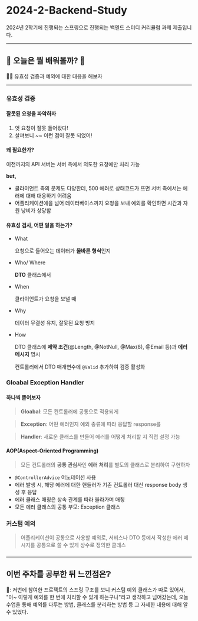 # 2024-2-Backend-Study

2024년 2학기에 진행되는 스프링으로 진행되는 백엔드 스터디 커리큘럼 과제 제출입니다.

---

## 🎈 오늘은 뭘 배워볼까? 🎈

👩‍🏫 유효성 검증과 예외에 대한 대응을 해보자

---

### 유효성 검증

#### 잘못된 요청을 파악하자

1. 엇 요청이 잘못 들어왔다!
2. 살펴보니 ~~ 이런 점이 잘못 되었어!

#### 왜 필요한가?

이전까지의 API 서버는 서버 측에서 의도한 요청에만 처리 가능

**but,**

- 클라이언트 측의 문제도 다양한데, 500 에러로 상태코드가 뜨면 서버 측에서는 에러에 대해 대응하기 어려움
- 어플리케이션에을 넘어 데이터베이스까지 요청을 보내 예외를 확인하면 시간과 자원 낭비가 상당함

#### 유효성 검사, 어떤 일을 하는가?

- What

  요청으로 들어오는 데이터가 **올바른 형식**인지

- Who/ Where

  **DTO** 클래스에서

- When

  클라이언트가 요청을 보낼 때

- Why

  데이터 무결성 유지, 잘못된 요청 방지

- How

  DTO 클래스에 **제약 조건**(@Length, @NotNull, @Max(8), @Email 등)과 **에러 메시지** 명시

  컨트롤러에서 DTO 매개변수에 `@Valid` 추가하여 검증 활성화

### Gloabal Exception Handler

#### 하나씩 뜯어보자

> **Gloabal**: 모든 컨트롤러에 공통으로 적용되게

> **Exception**: 어떤 에러인지 예외 종류에 따라 응답할 response를

> **Handler**: 새로운 클래스를 만들어 에러를 어떻게 처리할 지 직접 설정 가능

#### AOP(Aspect-Oriented Programming)

> 모든 컨트롤러의 **공통 관심사**인 **에러 처리**를 별도의 클래스로 분리하여 구현하자

- `@ControllerAdvice` 어노테이션 사용
- 에러 발생 시, 해당 에러에 대한 핸들러가 기존 컨트롤러 대신 response body 생성 후 응답
- 에러 클래스 매칭은 상속 관계를 따라 올라가며 매칭
- 모든 에러 클래스의 공통 부모: Exception 클래스

### 커스텀 예외

> 어플리케이션이 공통으로 사용할 예외로, 서비스나 DTO 등에서 작성한 에러 메시지를 공통으로 쓸 수 있게 상수로 정의한 클래스

###

---

## 이번 주차를 공부한 뒤 느낀점은❔

🧸: 저번에 참여한 프로젝트의 스프링 구조를 보니 커스텀 예외 클래스가 따로 있어서, "아~ 이렇게 예외를 한 번에 처리할 수 있게 하는구나"라고 생각하고 넘어갔는데, 오늘 수업을 통해 예외를 다루는 방법, 클래스를 분리하는 방법 등 그 자세한 내용에 대해 알 수 있었다.

